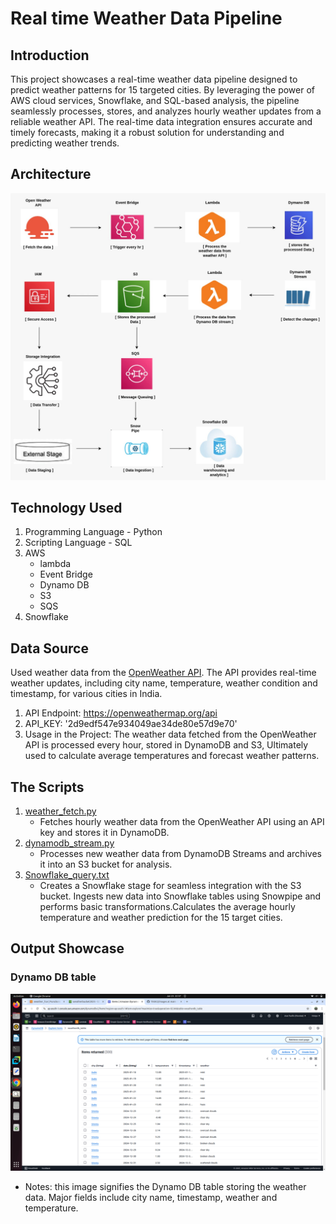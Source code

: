 # Real time Weather Data Pipeline

## Introduction
This project showcases a real-time weather data pipeline designed to predict weather patterns for 15 targeted cities. By leveraging the power of AWS cloud services, Snowflake, and SQL-based analysis, the pipeline seamlessly processes, stores, and analyzes hourly weather updates from a reliable weather API. The real-time data integration ensures accurate and timely forecasts, making it a robust solution for understanding and predicting weather trends.

## Architecture
![Architecture](images/weather_image.jpeg)

## Technology Used
1. Programming Language - Python
2. Scripting Language - SQL
3. AWS
   - lambda
   - Event Bridge
   - Dynamo DB
   - S3
   - SQS
4. Snowflake

## Data Source
Used weather data from the [OpenWeather API](https://openweathermap.org/api). The API provides real-time weather updates, including city name, temperature, weather condition and timestamp, for various cities in India.

1. API Endpoint: https://openweathermap.org/api
2. API_KEY: '2d9edf547e934049ae34de80e57d9e70'
3. Usage in the Project: The weather data fetched from the OpenWeather API is processed every hour, stored in DynamoDB and S3, Ultimately used to calculate average temperatures and forecast weather patterns.
   
## The Scripts
1. [weather_fetch.py](Project_queries/weather_fetch.py)
    - Fetches hourly weather data from the OpenWeather API using an API key and stores it in DynamoDB.
2. [dynamodb_stream.py](Project_queries/dynamodb_stream.py)
     - Processes new weather data from DynamoDB Streams and archives it into an S3 bucket for analysis.
3. [Snowflake_query.txt](Project_queries/Snowflake_query.txt)
     - Creates a Snowflake stage for seamless integration with the S3 bucket. Ingests new data into Snowflake tables using Snowpipe and performs basic transformations.Calculates the average hourly temperature and weather prediction for the 15 target cities.
  
## Output Showcase 
### Dynamo DB table
 ![Dynamo_db_table](images/DynamoDB_image.png)
   - Notes: this image signifies the Dynamo DB table storing the weather data. Major fields include city name, timestamp, weather and temperature.
     

